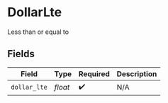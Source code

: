 # DollarLte

Less than or equal to


## Fields

| Field              | Type               | Required           | Description        |
| ------------------ | ------------------ | ------------------ | ------------------ |
| `dollar_lte`       | *float*            | :heavy_check_mark: | N/A                |